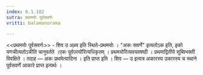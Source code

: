 ```yaml
---
index: 6.1.102
sutra: प्रथमयोः पूर्वसवर्णः
vritti: balamanorama

---
```

<<प्रथमयोः पूर्वसवर्णः>> - शिव उ अच्र्य इति स्थिते-प्रथमयोः । "अकः सवर्णे" इत्यतोऽक इति, इको यणचीत्यतोऽचीति चानुवर्तते ।एकः पूर्वपरयो॑रित्यधिकृतम् । प्रथमयोरित्यवयवषष्ठी । प्रथमाद्वितीये सुब्विभक्ती विवक्षिते । तदाह — अकः प्रथमेत्यादिना । इति प्राप्त इति । शिव — उ इत्यत्र अकारस्य उकारस्य च स्थाने पूर्वसवर्णे आकारे प्राप्त इत्यर्थः ।